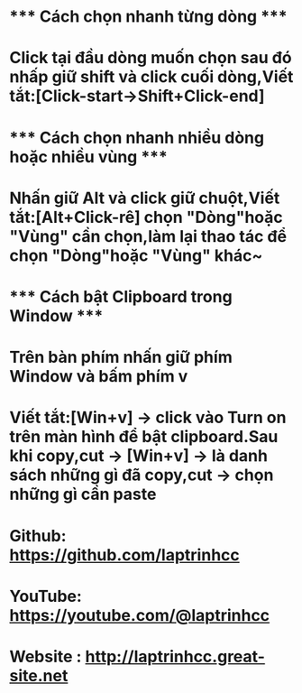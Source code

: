 #      *** Cách chọn nhanh từng dòng ***
# Click tại đầu dòng muốn chọn sau đó nhấp giữ shift và click cuối dòng,Viết tắt:[Click-start->Shift+Click-end]
#      *** Cách chọn nhanh nhiều dòng hoặc nhiều vùng ***
# Nhấn giữ Alt và click giữ chuột,Viết tắt:[Alt+Click-rê] chọn "Dòng"hoặc "Vùng" cần chọn,làm lại thao tác để chọn "Dòng"hoặc "Vùng" khác~
#      *** Cách bật Clipboard trong Window ***
# Trên bàn phím nhấn giữ phím Window và bấm phím v 
# Viết tắt:[Win+v] -> click vào Turn on trên màn hình để bật clipboard.Sau khi copy,cut -> [Win+v] -> là danh sách những gì đã copy,cut -> chọn những gì cần paste
# Github: https://github.com/laptrinhcc
# YouTube: https://youtube.com/@laptrinhcc
# Website : http://laptrinhcc.great-site.net
